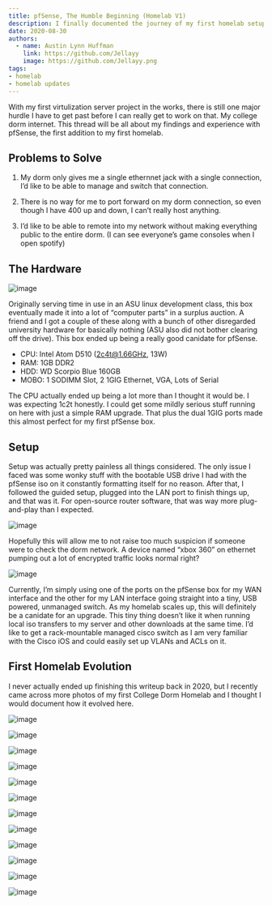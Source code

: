 ```yaml
---
title: pfSense, The Humble Beginning (Homelab V1)
description: I finally documented the journey of my first homelab setup, starting with a humble pfSense box in my college dorm. From solving the single ethernet jack problem to eventually building out a full rack with Proxmox, mining rigs, and proper networking—it's wild to see how quickly things escalated from that tiny USB-powered switch.
date: 2020-08-30
authors:
  - name: Austin Lynn Huffman
    link: https://github.com/Jellayy
    image: https://github.com/Jellayy.png
tags:
- homelab
- homelab updates
---
```


With my first virtulization server project in the works, there is still one major hurdle I have to get past before I can really get to work on that. My college dorm internet. This thread will be all about my findings and experience with pfSense, the first addition to my first homelab.

## Problems to Solve

1. My dorm only gives me a single ethernnet jack with a single connection, I’d like to be able to manage and switch that connection.

1. There is no way for me to port forward on my dorm connection, so even though I have 400 up and down, I can’t really host anything.

1. I’d like to be able to remote into my network without making everything public to the entire dorm. (I can see everyone’s game consoles when I open spotify)

## The Hardware

![image](hardware.jpg)

Originally serving time in use in an ASU linux development class, this box eventually made it into a lot of “computer parts” in a surplus auction. A friend and I got a couple of these along with a bunch of other disregarded university hardware for basically nothing (ASU also did not bother clearing off the drive). This box ended up being a really good canidate for pfSense.

- CPU: Intel Atom D510 (2c4t@1.66GHz, 13W)
- RAM: 1GB DDR2
- HDD: WD Scorpio Blue 160GB
- MOBO: 1 SODIMM Slot, 2 1GIG Ethernet, VGA, Lots of Serial

The CPU actually ended up being a lot more than I thought it would be. I was expecting 1c2t honestly. I could get some mildly serious stuff running on here with just a simple RAM upgrade. That plus the dual 1GIG ports made this almost perfect for my first pfSense box.

## Setup

Setup was actually pretty painless all things considered. The only issue I faced was some wonky stuff with the bootable USB drive I had with the pfSense iso on it constantly formatting itself for no reason. After that, I followed the guided setup, plugged into the LAN port to finish things up, and that was it. For open-source router software, that was way more plug-and-play than I expected.

![image](pfsense-blending-in.png)

Hopefully this will allow me to not raise too much suspicion if someone were to check the dorm network. A device named “xbox 360” on ethernet pumping out a lot of encrypted traffic looks normal right?

![image](pfsense-switch.jpg)

Currently, I’m simply using one of the ports on the pfSense box for my WAN interface and the other for my LAN interface going straight into a tiny, USB powered, unmanaged switch. As my homelab scales up, this will definitely be a canidate for an upgrade. This tiny thing doesn’t like it when running local iso transfers to my server and other downloads at the same time. I’d like to get a rack-mountable managed cisco switch as I am very familiar with the Cisco iOS and could easily set up VLANs and ACLs on it.

## First Homelab Evolution

I never actually ended up finishing this writeup back in 2020, but I recently came across more photos of my first College Dorm Homelab and I thought I would document how it evolved here.

![image](pfsense-setup.jpg "Shortly after first setting up my pfSense router and hooking it up *only* to my gaming PC.")

![image](proxmox-build.jpg "Then I got in the ebay parts for my first Proxmox server, that I threw into come massive consumer PC case.")

![image](cores.jpg "Getting your first enterprise hardware is such a fun moment, I thought it was *so cool* how many cores I had.")

![image](first-homelab.jpg "Then I stuffed it all into the corner of my dorm. That small-form-factor gaming PC build wasn't making a whole bunch of sense at this point.")

![image](first-vm.png "Homelabbers first VMs")

![image](plex.png "Naturally, the first thing I did was spin up an OpenVPN Cloud tunnel so that I could watch Plex on my laptop during my campus job.")

![image](first-rackmount-case.jpg "Then I got my first rackmount case and moved everything from my Proxmox server over. Notice how the back doesn't close all the way :)")

![image](rack-case-inside.jpg "It definitely wasn't the nicest thing I've ever built.")

![image](gpu-time.jpg "Soon I came up with the amazing idea that the power in my dorm was free, so I could start bitcoin mining on a Windows VM.")

![image](networking.jpg "That poor usb-powered ethernet switch was starting to bottleneck me, so I finally got the long needed networking upgrade the lab needed. Now I had my own Wi-Fi network I could connect my phone and laptop to so I could access my lab from those devices without a VPN. I actually still use this switch to this day, mounted to the ceiling of my garage to power my IP Cameras.")

![image](old-unifi-ui.png "Check out that old Unifi UI")

![image](storage-for-days.jpg "Then, it was time for another server, and boy did she have drive bays")
